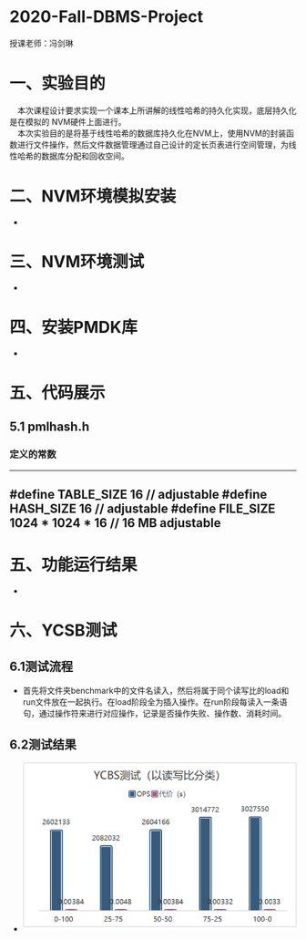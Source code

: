# 2020-Fall-DBMS-Project
授课老师：冯剑琳<br>

# 一、实验目的
&emsp;本次课程设计要求实现一个课本上所讲解的线性哈希的持久化实现，底层持久化是在模拟的 NVM硬件上面进行。<br>
&emsp;本次实验目的是将基于线性哈希的数据库持久化在NVM上，使用NVM的封装函数进行文件操作，然后文件数据管理通过自己设计的定长页表进行空间管理，为线性哈希的数据库分配和回收空间。 
# 二、NVM环境模拟安装

-

# 三、NVM环境测试

-

# 四、安装PMDK库

-

# 五、代码展示
## 5.1 pmlhash.h
### 定义的常数
---
#define TABLE_SIZE 16              // adjustable
#define HASH_SIZE 16               // adjustable
#define FILE_SIZE 1024 * 1024 * 16 // 16 MB adjustable
---



# 五、功能运行结果

-

# 六、YCSB测试

## 6.1测试流程

- 首先将文件夹benchmark中的文件名读入，然后将属于同个读写比的load和run文件放在一起执行。在load阶段全为插入操作。在run阶段每读入一条语句，通过操作符来进行对应操作，记录是否操作失败、操作数、消耗时间。

## 6.2测试结果

- ![Aaron Swartz](https://raw.githubusercontent.com/MxEmerson/2020-Fall-DBMS-Project/pengw/src/1.png?token=AMBSXEIKZBMG2ZEKXZVG4P27447IA)